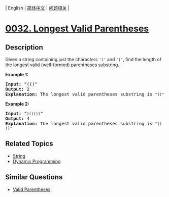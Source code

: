 
| English | [简体中文](README.md) | [问题相关](QUESTION.md) |
# [0032. Longest Valid Parentheses](https://leetcode-cn.com/problems/longest-valid-parentheses/)
## Description
<p>Given a string containing just the characters <code>&#39;(&#39;</code> and <code>&#39;)&#39;</code>, find the length of the longest valid (well-formed) parentheses substring.</p>

<p><strong>Example 1:</strong></p>

<pre>
<strong>Input:</strong> &quot;(()&quot;
<strong>Output:</strong> 2
<strong>Explanation:</strong> The longest valid parentheses substring is <code>&quot;()&quot;</code>
</pre>

<p><strong>Example 2:</strong></p>

<pre>
<strong>Input:</strong> &quot;<code>)()())</code>&quot;
<strong>Output:</strong> 4
<strong>Explanation:</strong> The longest valid parentheses substring is <code>&quot;()()&quot;</code>
</pre>

## Related Topics
- [String](https://leetcode-cn.com/tag/string)
- [Dynamic Programming](https://leetcode-cn.com/tag/dynamic-programming)
## Similar Questions
- [Valid Parentheses](../0020/README_EN.md)
